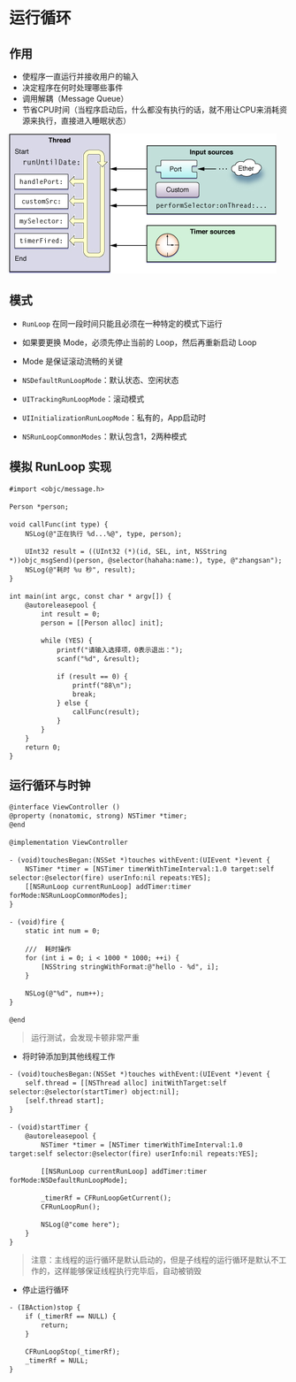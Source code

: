 # 运行循环

## 作用

* 使程序一直运行并接收用户的输入
* 决定程序在何时处理哪些事件
* 调用解耦（Message Queue）
* 节省CPU时间（当程序启动后，什么都没有执行的话，就不用让CPU来消耗资源来执行，直接进入睡眠状态）

![](./assets/runloop.jpg)

## 模式

* `RunLoop` 在同一段时间只能且必须在一种特定的模式下运行
* 如果要更换 Mode，必须先停止当前的 Loop，然后再重新启动 Loop
* Mode 是保证滚动流畅的关键

* `NSDefaultRunLoopMode`：默认状态、空闲状态
* `UITrackingRunLoopMode`：滚动模式
* `UIInitializationRunLoopMode`：私有的，App启动时
* `NSRunLoopCommonModes`：默认包含1，2两种模式

## 模拟 RunLoop 实现

```objc
#import <objc/message.h>

Person *person;

void callFunc(int type) {
    NSLog(@"正在执行 %d...%@", type, person);

    UInt32 result = ((UInt32 (*)(id, SEL, int, NSString *))objc_msgSend)(person, @selector(hahaha:name:), type, @"zhangsan");
    NSLog(@"耗时 %u 秒", result);
}

int main(int argc, const char * argv[]) {
    @autoreleasepool {
        int result = 0;
        person = [[Person alloc] init];

        while (YES) {
            printf("请输入选择项，0表示退出：");
            scanf("%d", &result);

            if (result == 0) {
                printf("88\n");
                break;
            } else {
                callFunc(result);
            }
        }
    }
    return 0;
}
```

## 运行循环与时钟

```objc
@interface ViewController ()
@property (nonatomic, strong) NSTimer *timer;
@end

@implementation ViewController

- (void)touchesBegan:(NSSet *)touches withEvent:(UIEvent *)event {
    NSTimer *timer = [NSTimer timerWithTimeInterval:1.0 target:self selector:@selector(fire) userInfo:nil repeats:YES];
    [[NSRunLoop currentRunLoop] addTimer:timer forMode:NSRunLoopCommonModes];
}

- (void)fire {
    static int num = 0;

    ///  耗时操作
    for (int i = 0; i < 1000 * 1000; ++i) {
        [NSString stringWithFormat:@"hello - %d", i];
    }

    NSLog(@"%d", num++);
}

@end
```

> 运行测试，会发现卡顿非常严重

* 将时钟添加到其他线程工作

```objc
- (void)touchesBegan:(NSSet *)touches withEvent:(UIEvent *)event {
    self.thread = [[NSThread alloc] initWithTarget:self selector:@selector(startTimer) object:nil];
    [self.thread start];
}

- (void)startTimer {
    @autoreleasepool {
        NSTimer *timer = [NSTimer timerWithTimeInterval:1.0 target:self selector:@selector(fire) userInfo:nil repeats:YES];

        [[NSRunLoop currentRunLoop] addTimer:timer forMode:NSDefaultRunLoopMode];

        _timerRf = CFRunLoopGetCurrent();
        CFRunLoopRun();

        NSLog(@"come here");
    }
}
```

> 注意：主线程的运行循环是默认启动的，但是子线程的运行循环是默认不工作的，这样能够保证线程执行完毕后，自动被销毁

* 停止运行循环

```objc
- (IBAction)stop {
    if (_timerRf == NULL) {
        return;
    }

    CFRunLoopStop(_timerRf);
    _timerRf = NULL;
}
```